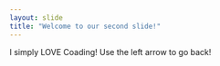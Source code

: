 ```yaml
---
layout: slide
title: "Welcome to our second slide!"
---
```

I simply LOVE Coading!
Use the left arrow to go back!
